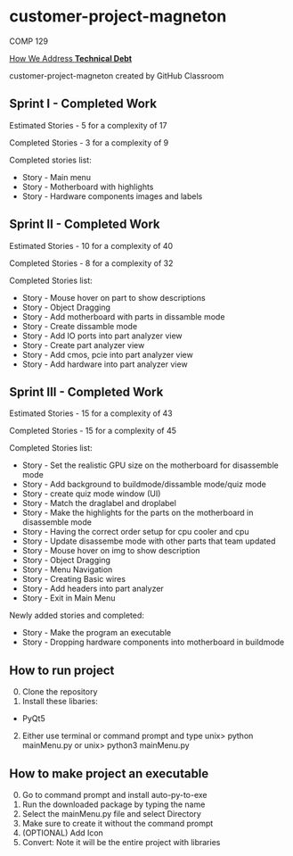 # customer-project-magneton
COMP 129

[How We Address **Technical Debt**](TechDebt.md)

customer-project-magneton created by GitHub Classroom

## Sprint I - Completed Work
Estimated Stories - 5 for a complexity of 17

Completed Stories - 3 for a complexity of 9

Completed stories list:
* Story - Main menu
* Story - Motherboard with highlights
* Story - Hardware components images and labels

## Sprint II - Completed Work
Estimated Stories - 10 for a complexity of 40

Completed Stories - 8 for a complexity of 32

Completed Stories list:
* Story - Mouse hover on part to show descriptions
* Story - Object Dragging
* Story - Add motherboard with parts in dissamble mode
* Story - Create dissamble mode
* Story - Add IO ports into part analyzer view
* Story - Create part analyzer view
* Story - Add cmos, pcie into part analyzer view
* Story - Add hardware into part analyzer view

## Sprint III - Completed Work
Estimated Stories - 15 for a complexity of 43

Completed Stories - 15 for a complexity of 45

Completed Stories list:
* Story - Set the realistic GPU size on the motherboard for disassemble mode
* Story - Add background to buildmode/dissamble mode/quiz mode
* Story - create quiz mode window (UI)
* Story - Match the draglabel and droplabel
* Story - Make the highlights for the parts on the motherboard in disassemble mode
* Story - Having the correct order setup for cpu cooler and cpu
* Story - Update disassembe mode with other parts that team updated
* Story - Mouse hover on img to show description
* Story - Object Dragging
* Story - Menu Navigation
* Story - Creating Basic wires
* Story - Add headers into part analyzer
* Story - Exit in Main Menu

Newly added stories and completed:

* Story - Make the program an executable
* Story - Dropping hardware components into motherboard in buildmode

## How to run project
0) Clone the repository
1) Install these libaries:
  * PyQt5
2) Either use terminal or command prompt and type 
unix> python mainMenu.py
or 
unix> python3 mainMenu.py

## How to make project an executable
0) Go to command prompt and install auto-py-to-exe
1) Run the downloaded package by typing the name
2) Select the mainMenu.py file and select Directory
3) Make sure to create it without the command prompt
4) (OPTIONAL) Add Icon
5) Convert: Note it will be the entire project with libraries
